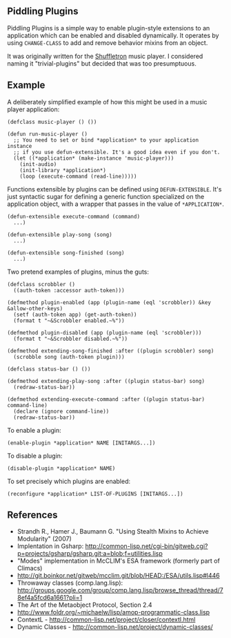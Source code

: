 Piddling Plugins
----------------

Piddling Plugins is a simple way to enable plugin-style extensions to
an application which can be enabled and disabled dynamically. It
operates by using `CHANGE-CLASS` to add and remove
behavior mixins from an object.

It was originally written for the [Shuffletron][shuf] music player. I considered naming it "trivial-plugins" but decided that was too presumptuous.

  [shuf]: http://github.com/ahefner/shuffletron

Example
-------

A deliberately simplified example of how this might be used in a music player application:

    (defclass music-player () ())

    (defun run-music-player ()
      ;; You need to set or bind *application* to your application instance
      ;; if you use defun-extensible. It's a good idea even if you don't.
      (let ((*application* (make-instance 'music-player)))
        (init-audio)
        (init-library *application*)
        (loop (execute-command (read-line)))))

Functions extensible by plugins can be defined using `DEFUN-EXTENSIBLE`.
It's just syntactic sugar for defining a generic function specialized
on the application object, with a wrapper that passes in the value of `*APPLICATION*`.

    (defun-extensible execute-command (command)
      ...)

    (defun-extensible play-song (song)
      ...)

    (defun-extensible song-finished (song)
      ...)

Two pretend examples of plugins, minus the guts:

    (defclass scrobbler ()
      ((auth-token :accessor auth-token)))

    (defmethod plugin-enabled (app (plugin-name (eql 'scrobbler)) &key &allow-other-keys)
      (setf (auth-token app) (get-auth-token))
      (format t "~&Scrobbler enabled.~%"))

    (defmethod plugin-disabled (app (plugin-name (eql 'scrobbler)))
      (format t "~&Scrobbler disabled.~%"))

    (defmethod extending-song-finished :after ((plugin scrobbler) song)
      (scrobble song (auth-token plugin)))

    (defclass status-bar () ())

    (defmethod extending-play-song :after ((plugin status-bar) song)
      (redraw-status-bar))

    (defmethod extending-execute-command :after ((plugin status-bar) command-line)
      (declare (ignore command-line))
      (redraw-status-bar))

To enable a plugin:

    (enable-plugin *application* NAME [INITARGS...])

To disable a plugin:

    (disable-plugin *application* NAME)

To set precisely which plugins are enabled:

    (reconfigure *application* LIST-OF-PLUGINS [INITARGS...])

References
----------

 * Strandh R., Hamer J., Baumann G. "Using Stealth Mixins to Achieve Modularity" (2007)
  * Implentation in Gsharp: <http://common-lisp.net/cgi-bin/gitweb.cgi?p=projects/gsharp/gsharp.git;a=blob;f=utilities.lisp>
 * "Modes" implementation in McCLIM's ESA framework (formerly part of Climacs)
  * <http://git.boinkor.net/gitweb/mcclim.git/blob/HEAD:/ESA/utils.lisp#l446>
 * Throwaway classes (comp.lang.lisp): <http://groups.google.com/group/comp.lang.lisp/browse_thread/thread/78ef4a5fcd6a1661?pli=1>
 * The Art of the Metaobject Protocol, Section 2.4
  * <http://www.foldr.org/~michaelw/lisp/amop-programmatic-class.lisp>
 * ContextL - <http://common-lisp.net/project/closer/contextl.html>
 * Dynamic Classes - <http://common-lisp.net/project/dynamic-classes/>
